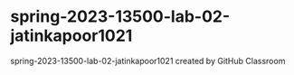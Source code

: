 # spring-2023-13500-lab-02-jatinkapoor1021
spring-2023-13500-lab-02-jatinkapoor1021 created by GitHub Classroom
